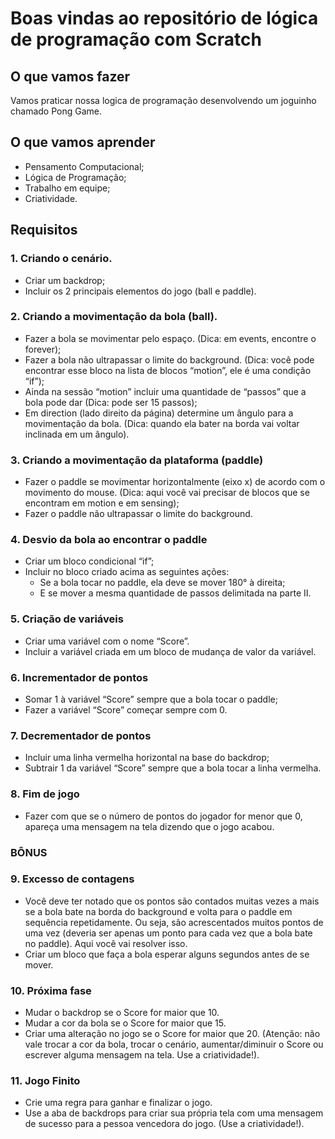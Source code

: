 # Boas vindas ao repositório de lógica de programação com Scratch
## O que vamos fazer
Vamos praticar nossa logica de programação desenvolvendo um joguinho chamado Pong Game.
## O que vamos aprender
  * Pensamento Computacional;
  * Lógica de Programação;
  * Trabalho em equipe;
  * Criatividade.
## Requisitos
### 1. Criando o cenário.
  * Criar um backdrop;
  * Incluir os 2 principais elementos do jogo (ball e paddle).
### 2. Criando a movimentação da bola (ball).
  * Fazer a bola se movimentar pelo espaço. (Dica: em events, encontre o forever);
  * Fazer a bola não ultrapassar o limite do background. (Dica: você pode encontrar esse bloco na lista de blocos “motion”, ele é uma condição “if”);
  * Ainda na sessão “motion” incluir uma quantidade de “passos” que a bola pode dar (Dica: pode ser 15 passos);
  * Em direction (lado direito da página) determine um ângulo para a movimentação da bola. (Dica: quando ela bater na borda vai voltar inclinada em um ângulo).
### 3. Criando a movimentação da plataforma (paddle)
  * Fazer o paddle se movimentar horizontalmente (eixo x) de acordo com o movimento do mouse. (Dica: aqui você vai precisar de blocos que se encontram em motion e em sensing);
  * Fazer o paddle não ultrapassar o limite do background.
### 4. Desvio da bola ao encontrar o paddle
  * Criar um bloco condicional “if”;
  * Incluir no bloco criado acima as seguintes ações:
      * Se a bola tocar no paddle, ela deve se mover 180° à direita;
      * E se mover a mesma quantidade de passos delimitada na parte II.
### 5. Criação de variáveis
  * Criar uma variável com o nome “Score”.
  * Incluir a variável criada em um bloco de mudança de valor da variável.
### 6. Incrementador de pontos
  * Somar 1 à variável “Score” sempre que a bola tocar o paddle;
  * Fazer a variável “Score” começar sempre com 0.
### 7. Decrementador de pontos
  * Incluir uma linha vermelha horizontal na base do backdrop;
  * Subtrair 1 da variável “Score” sempre que a bola tocar a linha vermelha.
### 8. Fim de jogo
  * Fazer com que se o número de pontos do jogador for menor que 0, apareça uma mensagem na tela dizendo que o jogo acabou.
### BÔNUS
### 9. Excesso de contagens
  * Você deve ter notado que os pontos são contados muitas vezes a mais se a bola bate na borda do background e volta para o paddle em sequência repetidamente. Ou seja, são  acrescentados muitos pontos de uma vez (deveria ser apenas um ponto para cada vez que a bola bate no paddle). Aqui você vai resolver isso.
  * Criar um bloco que faça a bola esperar alguns segundos antes de se mover.
### 10. Próxima fase
  * Mudar o backdrop se o Score for maior que 10.
  * Mudar a cor da bola se o Score for maior que 15.
  * Criar uma alteração no jogo se o Score for maior que 20. (Atenção: não vale trocar a cor da bola, trocar o cenário, aumentar/diminuir o Score ou escrever alguma mensagem na tela. Use a criatividade!).
### 11. Jogo Finito
  * Crie uma regra para ganhar e finalizar o jogo.
  * Use a aba de backdrops para criar sua própria tela com uma mensagem de sucesso para a pessoa vencedora do jogo. (Use a criatividade!).
